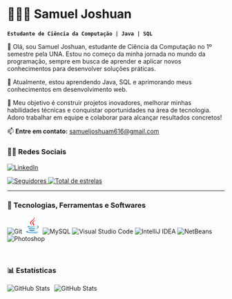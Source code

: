 # 👨🏻‍💻 Samuel Joshuan

**`Estudante de Ciência da Computação | Java | SQL`**

👋 Olá, sou Samuel Joshuan, estudante de Ciência da Computação no 1º semestre pela UNA. Estou no começo da minha jornada no mundo da programação, sempre em busca de aprender e aplicar novos conhecimentos para desenvolver soluções práticas.

🌱 Atualmente, estou aprendendo Java, SQL e aprimorando meus conhecimentos em desenvolvimento web.

🚀 Meu objetivo é construir projetos inovadores, melhorar minhas habilidades técnicas e conquistar oportunidades na área de tecnologia. Adoro trabalhar em equipe e colaborar para alcançar resultados concretos!

📫 **Entre em contato:** [samueljoshuam616@gmail.com](mailto:samueljoshuam616@gmail.com)


### 🧑‍💻 Redes Sociais

<p align="left">
  <a href="https://www.linkedin.com/in/samuel-joshuan/" target="_blank">
    <img align="center" src="https://raw.githubusercontent.com/rahuldkjain/github-profile-readme-generator/master/src/images/icons/Social/linked-in-alt.svg" alt="LinkedIn" height="30" width="40" />
  </a>
<p align="left">
  <a href="https://github.com/SamuelJoshuan">
    <img alt="Seguidores" title="Me siga no GitHub" src="https://custom-icon-badges.demolab.com/github/followers/SamuelJoshuan?color=236ad3&labelColor=1155ba&style=for-the-badge&logo=github&label=Seguidores&logoColor=white" />
  </a>
  <a href="https://github.com/SamuelJoshuan">
    <img alt="Total de estrelas" title="Total de estrelas GitHub" src="https://custom-icon-badges.demolab.com/github/stars/SamuelJoshuan?color=55960c&style=for-the-badge&labelColor=488207&logo=star&label=estrelas" />
  </a>
</p>

---

### 🤖 Tecnologias, Ferramentas e Softwares  

<p align="left">
  <img alt="Git" title="Git" width="40px" src="https://cdn.jsdelivr.net/gh/devicons/devicon@latest/icons/git/git-original.svg" />
  <img alt="Java" title="Java" width="40px" src="https://raw.githubusercontent.com/devicons/devicon/master/icons/java/java-original.svg" />
  <img alt="MySQL" title="MySQL" width="40px" src="https://www.svgrepo.com/show/303229/microsoft-sql-server-logo.svg" />
  <img alt="Visual Studio Code" title="Visual Studio Code" width="40px" src="https://cdn.jsdelivr.net/gh/devicons/devicon/icons/vscode/vscode-original.svg" />
  <img alt="IntelliJ IDEA" title="IntelliJ IDEA" width="40px" src="https://cdn.jsdelivr.net/gh/devicons/devicon/icons/intellij/intellij-original.svg" />
  <img alt="NetBeans" title="NetBeans" width="40px" src="https://cdn.jsdelivr.net/gh/devicons/devicon/icons/apache/apache-original.svg" />
  <img alt="Photoshop" title="Photoshop" width="40px" src="https://cdn.jsdelivr.net/gh/devicons/devicon/icons/photoshop/photoshop-plain.svg" />
</p>
<br/>

### 📊 Estatísticas
<p>
  <img 
    align="left" 
    alt="GitHub Stats" 
    height="160" 
    style="padding-right: 10px;" 
    src="https://github-readme-stats.vercel.app/api?username=SamuelJoshuan&show_icons=true&theme=highcontrast&include_all_commits=true&locale=pt-br" 
  />
<img 
      align="left" 
      alt="GitHub Stats" 
      height="160" 
      src="https://github-readme-stats.vercel.app/api/top-langs/?username=SamuelJoshuan&theme=highcontrast&layout=compact&custom_title=Tecnologias&langs_count=9" 
  />
</p>

